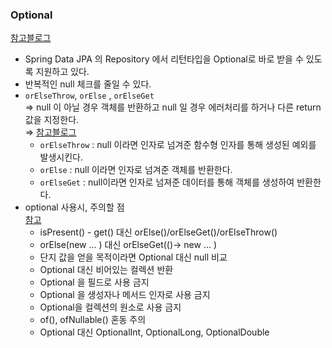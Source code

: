 ### Optional

[참고블로그](https://velog.io/@aidenshin/Optional-%EA%B4%80%EB%A0%A8..)

- Spring Data JPA 의 Repository 에서 리턴타입을 Optional로 바로 받을 수 있도록 지원하고 있다.
- 반복적인 null 체크를 줄일 수 있다.
- `orElseThrow`, `orElse` , `orElseGet`  
  ⇒ null 이 아닐 경우 객체를 반환하고 null 일 경우 에러처리를 하거나 다른 return 값을 지정한다.  
  ⇒ [참고블로그](https://dbbymoon.tistory.com/3)
  - `orElseThrow` : null 이라면 인자로 넘겨준 함수형 인자를 통해 생성된 예외를 발생시킨다.
  - `orElse` : null 이라면 인자로 넘겨준 객체를 반환한다.
  - `orElseGet` : null이라면 인자로 넘져준 데이터를 통해 객체를 생성하여 반환한다.
- optional 사용시, 주의할 점  
  [참고](https://homoefficio.github.io/2019/10/03/Java-Optional-%EB%B0%94%EB%A5%B4%EA%B2%8C-%EC%93%B0%EA%B8%B0/)
  - isPresent() - get() 대신 orElse()/orElseGet()/orElseThrow()
  - orElse(new ... ) 대신 orElseGet(()-> new ... )
  - 단지 값을 얻을 목적이라면 Optional 대신 null 비교
  - Optional 대신 비어있는 컬렉션 반환
  - Optional 을 필드로 사용 금지
  - Optional 을 생성자나 메서드 인자로 사용 금지
  - Optional을 컬렉션의 원소로 사용 금지
  - of(), ofNullable() 혼동 주의
  - Optional<T> 대신 OptionalInt, OptionalLong, OptionalDouble
